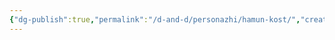 ```yaml
---
{"dg-publish":true,"permalink":"/d-and-d/personazhi/hamun-kost/","created":"2024-02-19T19:15:29.104+03:00","updated":"2023-12-26T14:53:44.929+03:00"}
---
```


